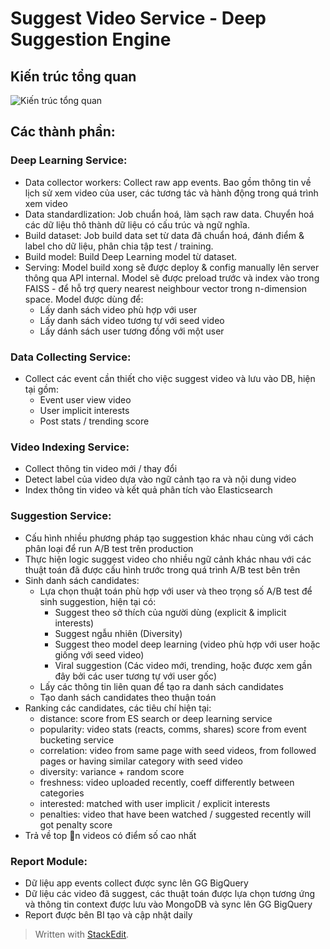 # Suggest Video Service - Deep Suggestion Engine

## Kiến trúc tổng quan
![Kiến trúc tổng quan](https://i.imgur.com/JyuSs5P.png)

## Các thành phần:
### Deep Learning Service:
- Data collector workers: Collect raw app events. Bao gồm thông tin về lịch sử xem video của user, các tương tác và hành động trong quá trình xem video
- Data standardlization: Job chuẩn hoá, làm sạch raw data. Chuyển hoá các dữ liệu thô thành dữ liệu có cấu trúc và ngữ nghĩa.
- Build dataset: Job build data set từ data đã chuẩn hoá, đánh điểm & label cho dữ liệu, phân chia tập test / training.
- Build model: Build Deep Learning model từ dataset.
- Serving: Model build xong sẽ được deploy & config manually lên server thông qua API internal. Model sẽ được preload trước và index vào trong FAISS - để hỗ trợ query nearest neighbour vector trong n-dimension space. Model được dùng để:
	+ Lấy danh sách video phù hợp với user
	+ Lấy danh sách video tương tự với seed video
	+ Lấy dánh sách user tương đồng với một user

### Data Collecting Service:
- Collect các event cần thiết cho việc suggest video và lưu vào DB, hiện tại gồm:
	+ Event user view video
	+ User implicit interests
	+ Post stats / trending score

### Video Indexing Service:
- Collect thông tin video mới / thay đổi
- Detect label của video dựa vào ngữ cảnh tạo ra và nội dung video
- Index thông tin video và kết quả phân tích vào Elasticsearch

### Suggestion Service:
- Cấu hình nhiều phương pháp tạo suggestion khác nhau cùng với cách phân loại để run A/B test trên production
- Thực hiện logic suggest video cho nhiều ngữ cảnh khác nhau với các thuật toán đã được cấu hình trước trong quá trình A/B test bên trên
- Sinh danh sách candidates:
	- Lựa chọn thuật toán phù hợp với user và theo trọng số A/B test để sinh suggestion, hiện tại có:
		+ Suggest theo sở thích của người dùng (explicit & implicit interests)
		+ Suggest ngẫu nhiên (Diversity)
		+ Suggest theo model deep learning (video phù hợp với user hoặc giống với seed video)
		+ Viral suggestion (Các video mới, trending, hoặc được xem gần đây bởi các user tương tự với user gốc)
	- Lấy các thông tin liên quan để tạo ra danh sách candidates
	- Tạo danh sách candidates theo thuận toán
- Ranking các candidates, các tiêu chí hiện tại:
	- distance: score from ES search or deep learning service
	- popularity: video stats (reacts, comms, shares) score from event bucketing service
	- correlation: video from same page with seed videos, from followed pages or having similar category with seed video
	- diversity: variance + random score
	- freshness: video uploaded recently, coeff differently between categories
	- interested: matched with user implicit / explicit interests
	- penalties: video that have been watched / suggested recently will got penalty score
- Trả về top n videos có điểm số cao nhất

### Report Module:
- Dữ liệu app events collect được sync lên GG BigQuery
- Dữ liệu các video đã suggest, các thuật toán được lựa chọn tương ứng và thông tin context được lưu vào MongoDB và sync lên GG BigQuery
- Report được bên BI tạo và cập nhật daily
> Written with [StackEdit](https://stackedit.io/).
